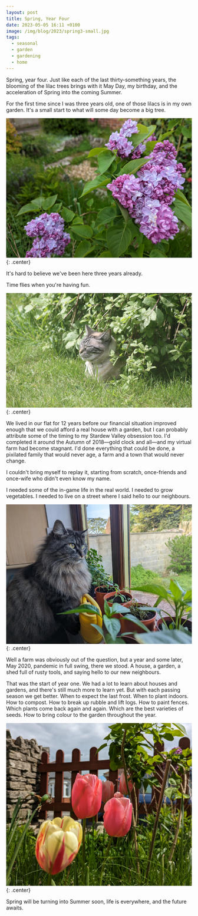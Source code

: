 ```yaml
---
layout: post
title: Spring, Year Four
date: 2023-05-05 16:11 +0100
image: /img/blog/2023/spring3-small.jpg
tags:
  - seasonal
  - garden
  - gardening
  - home
---
```


Spring, year four. Just like each of the last thirty-something years, the blooming of the lilac trees brings with it May Day, my birthday, and the acceleration of Spring into the coming Summer.

For the first time since I was three years old, one of those lilacs is in my own garden. It's a small start to what will some day become a big tree.

![Lilac blossom on a small tree](/img/blog/2023/spring1.jpg){: .center}

It's hard to believe we've been here three years already.

Time flies when you're having fun.

![A cat sleeping, with her head stuck out from under a bush](/img/blog/2023/spring4.jpg){: .center}

We lived in our flat for 12 years before our financial situation improved enough that we could afford a real house with a garden, but I can probably attribute some of the timing to my Stardew Valley obsession too. I'd completed it around the Autumn of 2018&mdash;gold clock and all&mdash;and my virtual farm had become stagnant. I'd done everything that could be done, a pixilated family that would never age, a farm and a town that would never change.

I couldn't bring myself to replay it, starting from scratch, once-friends and once-wife who didn't even know my name.

I needed some of the in-game life in the real world. I needed to grow vegetables. I needed to live on a street where I said hello to our neighbours.

![A cat peering over plants on a windowsill](/img/blog/2023/spring2.jpg){: .center}

Well a farm was obviously out of the question, but a year and some later, May 2020, pandemic in full swing, there we stood. A house, a garden, a shed full of rusty tools, and saying hello to our new neighbours.

That was the start of year one. We had a lot to learn about houses and gardens, and there's still much more to learn yet. But with each passing season we get better. When to expect the last frost. When to plant indoors. How to compost. How to break up rubble and lift logs. How to paint fences. Which plants come back again and again. Which are the best varieties of seeds. How to bring colour to the garden throughout the year.

![Brightly coloured tulips in front of a picket fence](/img/blog/2023/spring3.jpg){: .center}

Spring will be turning into Summer soon, life is everywhere, and the future awaits.
